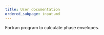 ```yaml
---
title: User documentation
ordered_subpage: input.md
---
```


Fortran program to calculate phase envelopes.